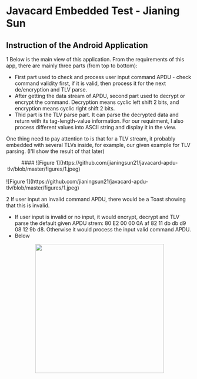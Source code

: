 # Javacard Embedded Test - Jianing Sun
## Instruction of the Android Application
1 Below is the main view of this application. From the requirements of this app, there are mainly
three parts (from top to bottom): 
* First part used to check and process user input command APDU - check command validity first, 
if it is valid, then process it for the next de/encryption and TLV parse.
* After getting the data stream of APDU, second part used to decrypt or encrypt the command. Decryption means 
cyclic left shift 2 bits, and encryption means cyclic right shift 2 bits.
* Thid part is the TLV parse part. It can parse the decrypted data and return with its tag-length-value information.
For our requirment, I also process different values into ASCII string and display it in the view.   

One thing need to pay attention to is that for a TLV stream, it probably embedded with several TLVs inside, 
for example, our given example for TLV parsing. (I'll show the result of that later)
<div align="center">
<!--   <img src="https://github.com/jianingsun21/javacard-apdu-tlv/blob/master/figures/1.jpeg" width="350" height=“400"> -->
  #### ![Figure 1](https://github.com/jianingsun21/javacard-apdu-tlv/blob/master/figures/1.jpeg)                                                                               
</div>
![Figure 1](https://github.com/jianingsun21/javacard-apdu-tlv/blob/master/figures/1.jpeg)

2 If user input an invalid command APDU, there would be a Toast showing that this is invalid. 
* If user input is invalid or no input, it would encrypt, decrypt and TLV parse the default given APDU strem:
80 E2 00 00 0A af 82 11 db db d9 08 12 9b d8. Otherwise it would process the input valid command APDU. 
* Below
<div align="center">
  <img src="https://github.com/jianingsun21/javacard-apdu-tlv/blob/master/figures/2.jpeg" width="350" height=“400">
</div>
